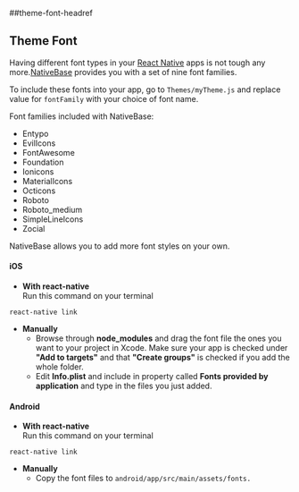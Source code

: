 ##theme-font-headref
## Theme Font

Having different font types in your [React Native](https://facebook.github.io/react-native/) apps is not tough any more.[NativeBase](https://nativebase.io/) provides you with a set of nine font families.<br />

To include these fonts into your app, go to `Themes/myTheme.js` and  replace value for <code>fontFamily</code> with your choice of font name.


Font families included with NativeBase:
* Entypo
* EvilIcons
* FontAwesome
* Foundation
* Ionicons
* MaterialIcons
* Octicons
* Roboto
* Roboto_medium
* SimpleLineIcons
* Zocial


NativeBase allows you to add more font styles on your own.


#### iOS
* **With react-native**<br />
Run this command on your terminal<br />
<pre class="command-line language-xxx" data-output="2-19"><code>react-native link</code></pre>
* **Manually**
  * Browse through **node_modules** and drag the font file the ones you want to your project in Xcode. Make sure your app is checked under **"Add to targets"** and that **"Create groups"** is checked if you add the whole folder.
  * Edit **Info.plist** and include in property called **Fonts provided by application** and type in the files you just added.

#### Android
* **With react-native**<br />
Run this command on your terminal<br />
<pre class="command-line language-xxx" data-output="2-19"><code>react-native link</code></pre>
* **Manually**
  * Copy the font files to <code>android/app/src/main/assets/fonts.</code>
